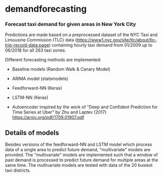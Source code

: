 # demandforecasting
### Forecast taxi demand for given areas in New York City 

Predictions are made based on a preprocessed dataset of the NYC Taxi and Limousine Commission (TLC) data (https://www1.nyc.gov/site/tlc/about/tlc-trip-record-data.page) containing hourly taxi demand from 01/2009 up to 06/2018 for all 263 taxi zones. 


Different forecasting methods are implemented:

- Baseline models (Random Walk & Canary Model)

- ARIMA model (statsmodels)

- Feedforward-NN (Keras)

- LSTM-NN (Keras)

- Autoencoder inspired by the work of "Deep and Confident Prediction for Time Series at Uber" by Zhu and Laptev (2017)
https://arxiv.org/pdf/1709.01907.pdf



## Details of models
Besides versions of the feedforward-NN and LSTM model which process data of a single area to predict future demand, "multivariate" models are provided. The "multivariate" models are implemented such that a window of past demand is processed to predict future demand for multiple areas at the same time. The multivariate models are tested with data of the 20 busiest taxi districts.

